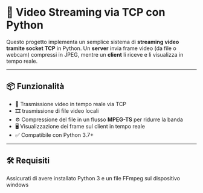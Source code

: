 # 🎥 Video Streaming via TCP con Python

Questo progetto implementa un semplice sistema di **streaming video tramite socket TCP** in Python. Un **server** invia frame video (da file o webcam) compressi in JPEG, mentre un **client** li riceve e li visualizza in tempo reale.

---

## 📦 Funzionalità

- 📡 Trasmissione video in tempo reale via TCP
- 🎞️ trasmissione di file video locali
- ⚙️ Compressione del file in un flusso **MPEG-TS** per ridurre la banda
- 🖥️ Visualizzazione dei frame sul client in tempo reale
- ✅ Compatibile con Python 3.7+

---

## 🛠️ Requisiti

Assicurati di avere installato Python 3 e un file FFmpeg sul dispositivo windows

